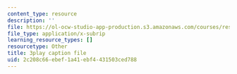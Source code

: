 ```yaml
---
content_type: resource
description: ''
file: https://ol-ocw-studio-app-production.s3.amazonaws.com/courses/res-18-006-calculus-revisited-single-variable-calculus-fall-2010/2c208c66ebef1a41ebf4431503ced788_Fe9DPXvt2ps.srt
file_type: application/x-subrip
learning_resource_types: []
resourcetype: Other
title: 3play caption file
uid: 2c208c66-ebef-1a41-ebf4-431503ced788
---
```

